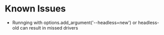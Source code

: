 # Known Issues
- Runnging with options.add_argument('--headless=new') or headless-old can result in missed drivers

